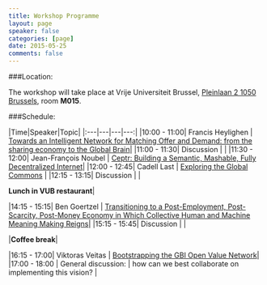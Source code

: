 ```yaml
---
title: Workshop Programme
layout: page
speaker: false
categories: [page]
date: 2015-05-25
comments: false
---
```


###Location:

The workshop will take place at Vrije Universiteit Brussel, [Pleinlaan 2 1050 Brussels](https://www.google.be/maps/place/Vrije+Universiteit+Brussel/@50.8230583,4.3925353,15z/data=!4m2!3m1!1s0x0:0x34a700e47f2f7fc5), room <strong>M015</strong>.

###Schedule:

|Time|Speaker|Topic|
|:---|---|---|---:|
|10:00 - 11:00| Francis Heylighen | <a href="{{site.baseurl}}/speakers/francis/">Towards an Intelligent Network for Matching Offer and Demand: from the sharing economy to the Global Brain</a>|
|11:00 - 11:30| Discussion | | 
|11:30 - 12:00| Jean-François Noubel | <a href="{{site.baseurl}}/speakers/noubel/">Ceptr: Building a Semantic, Mashable, Fully Decentralized Internet</a>|
|12:00 - 12:45| Cadell Last | <a href="speakers/last">Exploring the Global Commons</a> |
|12:15 - 13:15| Discussion | |

<strong>Lunch in VUB restaurant</strong>|

|14:15 - 15:15| Ben Goertzel | <a href="{{site.baseurl}}/speakers/ben/">Transitioning to a Post-Employment, Post-Scarcity, Post-Money Economy in Which Collective Human and Machine Meaning Making Reigns</a>|
|15:15 - 15:45| Discussion | |

|<strong>Coffee break</strong>|

|16:15 - 17:00| Viktoras Veitas | <a href="{{site.baseurl}}/speakers/vveitas/">Bootstrapping the GBI Open Value Network</a>|
|17:00 - 18:00 | General discussion: | how can we best collaborate on implementing this vision? |






